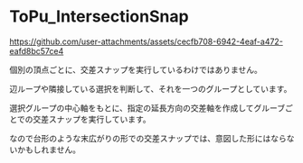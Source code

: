 # ToPu_IntersectionSnap

https://github.com/user-attachments/assets/cecfb708-6942-4eaf-a472-eafd8bc57ce4

個別の頂点ごとに、交差スナップを実行しているわけではありません。

辺ループや隣接している選択を判断して、それを一つのグループとしています。

選択グループの中心軸をもとに、指定の延長方向の交差軸を作成してグルーブごとでの交差スナップを実行しています。

なので台形のような末広がりの形での交差スナップでは、意図した形にはならないかもしれません。
